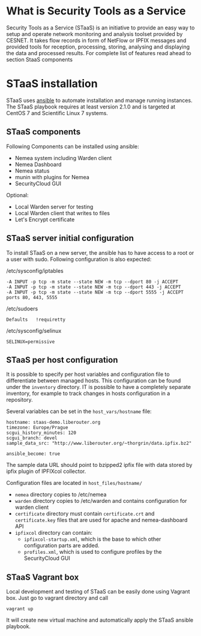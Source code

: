 # What is Security Tools as a Service

Security Tools as a Service (STaaS) is an initiative to provide an easy way to setup and operate network monitoring and analysis toolset provided by CESNET. It takes flow records in form of NetFlow or IPFIX messages and provided tools for reception, processing, storing, analysing and displaying the data and processed results. For complete list of features read ahead to section StaaS components

# STaaS installation

STaaS uses [ansible](https://www.ansible.com/) to automate installation and manage running instances.
The STaaS playbook requires at least version 2.1.0 and is targeted at CentOS 7 and Scientific Linux 7 systems.

## STaaS components

Following Components can be installed using ansible:

- Nemea system including Warden client
- Nemea Dashboard
- Nemea status
- munin with plugins for Nemea
- SecurityCloud GUI

Optional:

- Local Warden server for testing
- Local Warden client that writes to files
- Let's Encrypt certificate

## STaaS server initial configuration

To install STaaS on a new server, the ansible has to have access to a root or a user with sudo.
Following configuration is also expected:

/etc/sysconfig/iptables
```
-A INPUT -p tcp -m state --state NEW -m tcp --dport 80 -j ACCEPT
-A INPUT -p tcp -m state --state NEW -m tcp --dport 443 -j ACCEPT
-A INPUT -p tcp -m state --state NEW -m tcp --dport 5555 -j ACCEPT
ports 80, 443, 5555
```

/etc/sudoers
```
Defaults   !requiretty
```

/etc/sysconfig/selinux
```
SELINUX=permissive
```

## STaaS per host configuration

It is possible to specify per host variables and configuration file to 
differentiate between managed hosts. This configuration can be found 
under the `inventory` directory. IT is possible to have a completely 
separate inventory, for example to track changes in hosts configuration 
 in a repository.

Several variables can be set in the `host_vars/hostname` file:
```
hostname: staas-demo.liberouter.org
timezone: Europe/Prague
scgui_history_minutes: 120
scgui_branch: devel
sample_data_src: "http://www.liberouter.org/~thorgrin/data.ipfix.bz2"

ansible_become: true
```
The sample data URL should point to bzipped2 ipfix file with data 
stored by ipfix plugin of IPFIXcol collector.


Configuration files are located in `host_files/hostname/`
- `nemea` directory copies to /etc/nemea
- `warden` directory copies to /etc/warden and contains configuration for warden client
- `certificate` directory must contain `certificate.crt` and `certificate.key` files that are used for apache and nemea-dashboard API
- `ipfixcol` directory can contain:
  - `ipfixcol-startup.xml`, which is the base to which other configuration parts are added.
  - `profiles.xml`, which is used to configure profiles by the SecurityCloud GUI

## STaaS Vagrant box

Local development and testing of STaaS can be easily done using Vagrant box. Just go to vagrant directory and call
```
vagrant up
```

It will create new virtual machine and automatically apply the STaaS ansible playbook. 